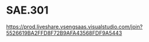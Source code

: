 # SAE.301
https://prod.liveshare.vsengsaas.visualstudio.com/join?5526619BA2FFD8F72B9AFA43568FDF9A5443
